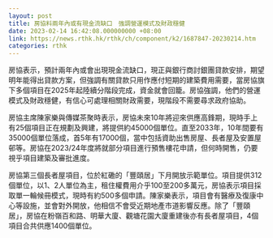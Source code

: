 ```yaml
---
layout: post
title: 房協料兩年內或有現金流缺口　強調營運模式及財政穩健
date: 2023-02-14 16:42:08.000000000 +08:00
link: https://news.rthk.hk/rthk/ch/component/k2/1687847-20230214.htm
categories: rthk
---
```


房協表示，預計兩年內或會出現現金流缺口，現正與銀行商討銀團貸款安排，期望明年能得出貸款方案，但強調有關貸款只用作應付短期的建築費用需要，當房協旗下多個項目在2025年起陸續分階段完成，資金就會回籠。房協強調，他們的營運模式及財政穩健，有信心可處理相關財政需要，現階段不需要尋求政府協助。

房協主席陳家樂與傳媒茶聚時表示，房協未來10年將迎來供應高鋒期，現時手上有25個項目正在規劃及興建，將提供約45000個單位。直至2033年，10年間要有35000個單位落成，首5年有17000個，當中包括資助出售房屋、長者屋及安置屋邨等。房協在2023/24年度將就部分項目進行預售樓花申請，但何時開售，仍要視乎項目建築及審批進度。

房協第三個長者屋項目，位於紅磡的「豐頤居」下月開放示範單位。項目提供312個單位，以1、2人單位為主，租住權費用介乎100至200多萬元，房協表示項目採取單一輪候冊模式，現時有約500多個申請。陳家樂表示，項目會有醫療及復康中心等設施，並會對外開放，他相信不會受近期地產市道影響反應。除了「豐頤居」，房協在粉嶺百和路、明華大廈、觀塘花園大廈重建後亦有長者屋項目，4個項目合共供應1400個單位。
